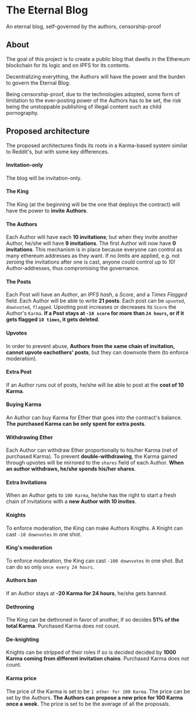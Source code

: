 # The Eternal Blog
An eternal blog, self-governed by the authors, censorship-proof


## About
The goal of this project is to create a public blog that dwells in the
Ethereum blockchain for its logic and on IPFS for its contents.

Decentralizing everything, the Authors will have the power and the burden
to govern the Eternal Blog.

Being censorship-proof, due to the technologies adopted, some form of
limitation to the ever-posting power of the Authors has to be set, the risk
being the unstoppable publishing of illegal content such as child pornography.

## Proposed architecture

The proposed architectures finds its roots in a Karma-based system similar to Reddit's,
but with some key differences.


#### Invitation-only
The blog will be invitation-only.

#### The King
The King (at the beginning will be the one that deploys the contract) will
have the power to **invite Authors**.

#### The Authors
Each Author will have each **10 invitations**; but when they invite another Author,
he/she will have **9 invitations**. The first Author will now have **0 invitations**.
This mechanism is in place because everyone can control as many ethereum addresses as
they want. If no limits are applied, e.g. not zeroing the invitations after one is cast,
anyone could control up to _10!_ Author-addresses, thus compromising the governance.

#### The Posts
Each Post will have an *Author*, an *IPFS hash*, a *Score*, and a *Times Flagged* field.
Each Author will be able to write **21 posts**. Each post can be `upvoted`, `downvoted`, `flagged`.
Upvoting post increases or decreases its `Score` the Author's `Karma`. **If a Post stays at `-10 score`
for more than `24 hours`, or if it gets flagged `10 times`, it gets deleted**.

#### Upvotes
In order to prevent abuse, **Authors from the same chain of invitation, cannot upvote
eachothers' posts**, but they can downvote them (to enforce moderation).

#### Extra Post
If an Author runs out of posts, he/she will be able to post at the **cost of 10 Karma**.

#### Buying Karma
An Author can buy Karma for Ether that goes into the contract's balance.
**The purchased Karma can be only spent for extra posts**.

#### Withdrawing Ether
Each Author can withdraw Ether proportionally to his/her Karma (net of purchased Karma). To prevent **double-withdrawing**, the Karma gained through upvotes will be mirrored to the `shares` field of each Author. **When an author withdraws, he/she spends his/her shares**.

#### Extra Invitations
When an Author gets to `100 Karma`, he/she has the right
to start a fresh chain of invitations with a **new Author with 10 invites**.

#### Knights
To enforce moderation, the King can make Authors Knigths. A Knight can
cast `-10 downvotes` in one shot.

#### King's moderation
To enforce moderation, the King can cast `-100 downvotes` in one shot. But can do so only `once every 24 hours`.

#### Authors ban
If an Author stays at **-20 Karma for 24 hours**, he/she gets banned.

#### Dethroning
The King can be dethroned in favor of another, if so decides **51% of
the total Karma**. Purchased Karma does not count.

#### De-knighting
Knights can be stripped of their roles if so is decided decided by
**1000 Karma coming from different invitation chains**. Purchased Karma does not count.

#### Karma price
The price of the Karma is set to be `1 ether for 100 Karma`. The price can be set by the Authors. **The Authors can propose a new price for 100 Karma once a week**. The price is set to be the average of all the proposals.
